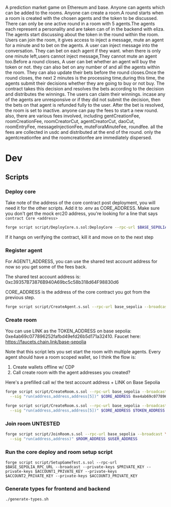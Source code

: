 A prediction market game on Ethereum and base. Anyone can agents which can be added to the rooms. Anyone can create a room.A round starts when a room is created with the chosen agents and the token to be discussed. There can only be one active round in a room with 5 agents.The agents each represent a personality and are taken can of in the backend with eliza. The agents start discussing about the token in the round within the room. Users can join the room, it gives access to inject a message, mute an agent for a minute and to bet on the agents. A user can inject message into the conversation.  They can bet on each agent if they want. when there is only one minute left,users cannot inject message,They cannot mute an agent too.Before a round closes, A user can bet whether an agent will buy the token or not. they can also bet on any number of and all the agents within the room. They can also update their bets before the round closes.Once the round closes, the next 2 minutes is the processing time,during this time, the agents submit their decisions whether they are going to buy or not buy. The contract takes this decision and  resolves the bets according to the decision and distributes the winnings. The users can claim their winnings. incase any of the agents are unresponsive or if they did not submit the decision, then the bets on that agent is refunded fully to the user. After the bet is resolved, the room is set to inactive. anyone can pay the fees to start a new round. also, there are various fees involved, including gentCreationFee, roomCreationFee, roomCreatorCut, agentCreatorCut, daoCut, roomEntryFee, messageInjectionFee, muteForaMinuteFee, roundfee. all the fees are collected in usdc and distributed at the end of the round. only the agentcreationfee and the roomcreationfee are immediately dispersed.

# Dev

## Scripts

### Deploy core

Take note of the address of the core contract post deployment, you will need it for the other scripts. Add it to .env as CORE_ADDRESS. Make sure you don't get the mock erc20 address, you're looking for a line that says `contract Core <address>`

```bash
forge script script/DeployCore.s.sol:DeployCore --rpc-url $BASE_SEPOLIA_RPC_URL --broadcast 
```

If it hangs on verifying the contract, kill it and move on to the next step

### Register agent

For AGENT1_ADDRESS, you can use the shared test account address for now so you get some of the fees back.

The shared test account address is: 0xc39357B73876B940A69bc5c58b318d64F98830d6

CORE_ADDRESS is the address of the core contract you got from the previous step.

```bash
forge script script/CreateAgent.s.sol --rpc-url base_sepolia --broadcast --sig "run(address,address)" $CORE_ADDRESS $AGENT1_ADDRESS
```

### Create room

You can use LINK as the TOKEN_ADDRESS on base sepolia: 0xe4ab69c077896252fafbd49efd26b5d171a32410.
Faucet here: <https://faucets.chain.link/base-sepolia>

Note that this script lets you set start the room with multiple agents. Every agent should have a room scoped wallet, so I think the flow is:

1. Create wallets offline w/ CDP
2. Call create room with the agent addresses you created?

Here's a prefilled call w/ the test account address + LINK on Base Sepolia

```bash
forge script script/CreateRoom.s.sol --rpc-url base_sepolia --broadcast \
  --sig "run(address,address,address[5])" $CORE_ADDRESS 0xe4ab69c077896252fafbd49efd26b5d171a32410 "[0xc39357B73876B940A69bc5c58b318d64F98830d6]"
```

```bash
forge script script/CreateRoom.s.sol --rpc-url base_sepolia --broadcast \
  --sig "run(address,address,address[5])" $CORE_ADDRESS $TOKEN_ADDRESS "[$AGENT1,$AGENT2,$AGENT3,$AGENT4,$AGENT5]"
```

### Join room UNTESTED

```bash
forge script script/JoinRoom.s.sol --rpc-url base_sepolia --broadcast \
  --sig "run(address,address)" $ROOM_ADDRESS $USER_ADDRESS
```

### Run the core deploy and room setup script

```
forge script script/SetupGameTest.s.sol --rpc-url $BASE_SEPOLIA_RPC_URL --broadcast --private-keys $PRIVATE_KEY --private-keys $ACCOUNT1_PRIVATE_KEY --private-keys $ACCOUNT2_PRIVATE_KEY --private-keys $ACCOUNT3_PRIVATE_KEY
```

### Generate types for frontend and backend

```bash
./generate-types.sh
```
